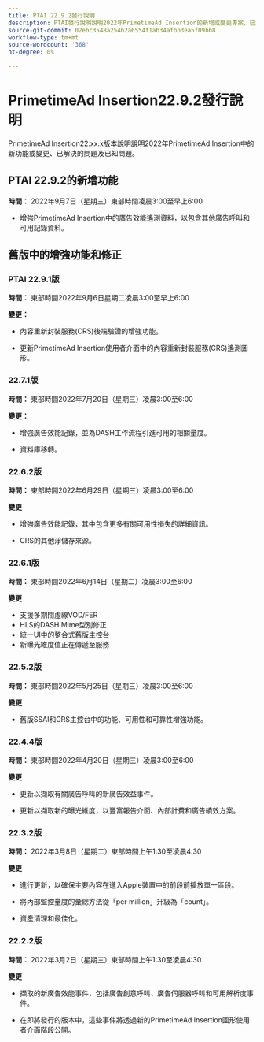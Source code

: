 ```yaml
---
title: PTAI 22.9.2發行說明
description: PTAI發行說明說明2022年PrimetimeAd Insertion的新增或變更專案、已解決問題和已知問題。
source-git-commit: 02ebc3548a254b2a6554f1ab34afbb3ea5f09bb8
workflow-type: tm+mt
source-wordcount: '368'
ht-degree: 0%

---
```


# PrimetimeAd Insertion22.9.2發行說明

PrimetimeAd Insertion22.xx.x版本說明說明2022年PrimetimeAd Insertion中的新功能或變更、已解決的問題及已知問題。

## PTAI 22.9.2的新增功能

**時間：** 2022年9月7日（星期三）東部時間凌晨3:00至早上6:00

* 增強PrimetimeAd Insertion中的廣告效能遙測資料，以包含其他廣告呼叫和可用記錄資料。

## 舊版中的增強功能和修正

### PTAI 22.9.1版

**時間：** 東部時間2022年9月6日星期二凌晨3:00至早上6:00

**變更：**

* 內容重新封裝服務(CRS)後端驗證的增強功能。

* 更新PrimetimeAd Insertion使用者介面中的內容重新封裝服務(CRS)遙測圖形。

### 22.7.1版

**時間：** 東部時間2022年7月20日（星期三）凌晨3:00至6:00

**變更：**

* 增強廣告效能記錄，並為DASH工作流程引進可用的相關量度。

* 資料庫移轉。

### 22.6.2版

**時間：** 東部時間2022年6月29日（星期三）凌晨3:00至6:00

**變更**

* 增強廣告效能記錄，其中包含更多有關可用性損失的詳細資訊。

* CRS的其他淨儲存來源。

### 22.6.1版

**時間：** 東部時間2022年6月14日（星期二）凌晨3:00至6:00

**變更**

* 支援多期間虛線VOD/FER
* HLS的DASH Mime型別修正
* 統一UI中的整合式舊版主控台
* 新曝光維度值正在傳遞至服務

### 22.5.2版

**時間：** 東部時間2022年5月25日（星期三）凌晨3:00至6:00

**變更**

* 舊版SSAI和CRS主控台中的功能、可用性和可靠性增強功能。

### 22.4.4版

**時間：** 東部時間2022年4月20日（星期三）凌晨3:00至6:00

**變更**

* 更新以擷取有關廣告呼叫的新廣告效益事件。

* 更新以擷取新的曝光維度，以豐富報告介面、內部計費和廣告績效方案。

### 22.3.2版

**時間：** 2022年3月8日（星期二）東部時間上午1:30至凌晨4:30

**變更**

* 進行更新，以確保主要內容在進入Apple裝置中的前段前播放單一區段。

* 將內部監控量度的彙總方法從「per million」升級為「count」。

* 資產清理和最佳化。

### 22.2.2版

**時間：** 2022年3月2日（星期三）東部時間上午1:30至凌晨4:30

**變更**

* 擷取的新廣告效能事件，包括廣告創意呼叫、廣告伺服器呼叫和可用解析度事件。

* 在即將發行的版本中，這些事件將透過新的PrimetimeAd Insertion圖形使用者介面階段公開。
